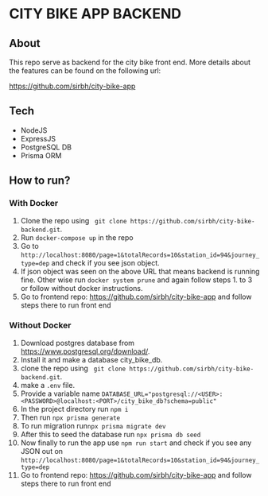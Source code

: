# CITY BIKE APP BACKEND
## About

This repo serve as backend for the city bike front end. More details about the features can be found on the following url:

https://github.com/sirbh/city-bike-app





## Tech

- NodeJS
- ExpressJS
- PostgreSQL DB
- Prisma ORM

## How to run?


### With Docker


1. Clone the repo using ``` git clone https://github.com/sirbh/city-bike-backend.git```.
2. Run ```docker-compose up``` in the repo
3. Go to ```http://localhost:8080/page=1&totalRecords=10&station_id=94&journey_type=dep``` and check if you see json object.
4. If json object was seen on the above URL that means backend is running fine. Other wise run ```docker system prune``` and again follow steps 1. to 3 or follow without docker instructions.
5. Go to frontend repo: https://github.com/sirbh/city-bike-app and follow steps there to run front end

### Without Docker

1. Download postgres database from https://www.postgresql.org/download/.
2. Install it and make a database city_bike_db.
3. clone the repo using ``` git clone https://github.com/sirbh/city-bike-backend.git```.
4. make a ```.env``` file.
5. Provide a variable name ```DATABASE_URL="postgresql://<USER>:<PASSWORD>@localhost:<PORT>/city_bike_db?schema=public"```
6. In the project directory run ```npm i```
7. Then run ```npx prisma generate```
8. To run migration run```npx prisma migrate dev```
9. After this to seed the database run ```npx prisma db seed```
10. Now finally to run the app use ```npm run start``` and check if you see any JSON out on ```http://localhost:8080/page=1&totalRecords=10&station_id=94&journey_type=dep```
11. Go to frontend repo: https://github.com/sirbh/city-bike-app and follow steps there to run front end

